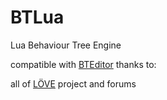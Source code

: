 BTLua
========================================================================

Lua Behaviour Tree Engine

compatible with [BTEditor][BTEDITOR]
thanks to: 
  
all of [L&Ouml;VE][LOVE] project and forums 

[LOVE]: http://love2d.org
[BTEDITOR]: http://github.com/bartoleo/BTEditor
